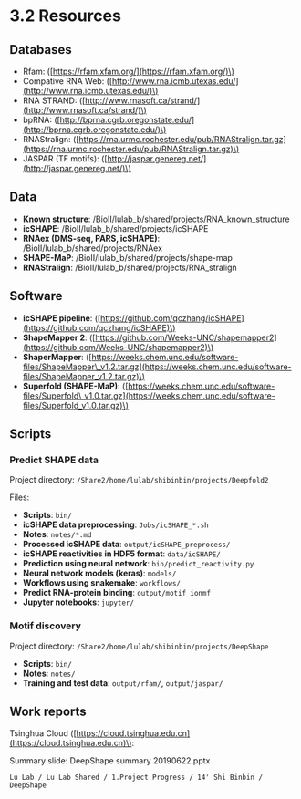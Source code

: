 # 3.2 Resources

## Databases

* Rfam: \([https://rfam.xfam.org/](https://rfam.xfam.org/)\)
* Compative RNA Web: \([http://www.rna.icmb.utexas.edu/](http://www.rna.icmb.utexas.edu/)\)
* RNA STRAND: \([http://www.rnasoft.ca/strand/](http://www.rnasoft.ca/strand/)\)
* bpRNA: \([http://bprna.cgrb.oregonstate.edu/](http://bprna.cgrb.oregonstate.edu/)\)
* RNAStralign: \([https://rna.urmc.rochester.edu/pub/RNAStralign.tar.gz](https://rna.urmc.rochester.edu/pub/RNAStralign.tar.gz)\)
* JASPAR \(TF motifs\): \([http://jaspar.genereg.net/](http://jaspar.genereg.net/)\)

## Data

* **Known structure**: /BioII/lulab\_b/shared/projects/RNA\_known\_structure
* **icSHAPE**: /BioII/lulab\_b/shared/projects/icSHAPE
* **RNAex \(DMS-seq, PARS, icSHAPE\)**: /BioII/lulab\_b/shared/projects/RNAex
* **SHAPE-MaP**: /BioII/lulab\_b/shared/projects/shape-map
* **RNAStralign**: /BioII/lulab\_b/shared/projects/RNA\_stralign

## Software

* **icSHAPE pipeline**: \([https://github.com/qczhang/icSHAPE](https://github.com/qczhang/icSHAPE)\)
* **ShapeMapper 2**: \([https://github.com/Weeks-UNC/shapemapper2](https://github.com/Weeks-UNC/shapemapper2)\)
* **ShaperMapper**: \([https://weeks.chem.unc.edu/software-files/ShapeMapper\_v1.2.tar.gz](https://weeks.chem.unc.edu/software-files/ShapeMapper_v1.2.tar.gz)\)
* **Superfold \(SHAPE-MaP\)**: \([https://weeks.chem.unc.edu/software-files/Superfold\_v1.0.tar.gz](https://weeks.chem.unc.edu/software-files/Superfold_v1.0.tar.gz)\)

## Scripts

### Predict SHAPE data

Project directory: `/Share2/home/lulab/shibinbin/projects/Deepfold2`

Files:

* **Scripts**: `bin/`
* **icSHAPE data preprocessing**: `Jobs/icSHAPE_*.sh`
* **Notes**: `notes/*.md`
* **Processed icSHAPE data**: `output/icSHAPE_preprocess/`
* **icSHAPE reactivities in HDF5 format**: `data/icSHAPE/`
* **Prediction using neural network**: `bin/predict_reactivity.py`
* **Neural network models \(keras\)**: `models/`
* **Workflows using snakemake**: `workflows/`
* **Predict RNA-protein binding**: `output/motif_ionmf`
* **Jupyter notebooks**: `jupyter/`

### Motif discovery

Project directory: `/Share2/home/lulab/shibinbin/projects/DeepShape`

* **Scripts**: `bin/`
* **Notes**: `notes/`
* **Training and test data**: `output/rfam/`, `output/jaspar/`

## Work reports

Tsinghua Cloud \([https://cloud.tsinghua.edu.cn](https://cloud.tsinghua.edu.cn)\):

Summary slide: DeepShape summary 20190622.pptx

```text
Lu Lab / Lu Lab Shared / 1.Project Progress / 14' Shi Binbin / DeepShape
```


